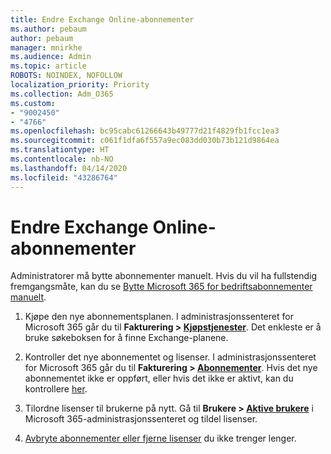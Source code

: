 ```yaml
---
title: Endre Exchange Online-abonnementer
ms.author: pebaum
author: pebaum
manager: mnirkhe
ms.audience: Admin
ms.topic: article
ROBOTS: NOINDEX, NOFOLLOW
localization_priority: Priority
ms.collection: Adm_O365
ms.custom:
- "9002450"
- "4766"
ms.openlocfilehash: bc95cabc61266643b49777d21f4829fb1fcc1ea3
ms.sourcegitcommit: c061f1dfa6f557a9ec083dd030b73b121d9864ea
ms.translationtype: HT
ms.contentlocale: nb-NO
ms.lasthandoff: 04/14/2020
ms.locfileid: "43286764"
---
```

# <a name="change-exchange-online-plans"></a>Endre Exchange Online-abonnementer

Administratorer må bytte abonnementer manuelt. Hvis du vil ha fullstendig fremgangsmåte, kan du se [Bytte Microsoft 365 for bedriftsabonnementer manuelt](https://docs.microsoft.com/microsoft-365/commerce/subscriptions/switch-plans-manually?view=o365-worldwide).

1. Kjøpe den nye abonnementsplanen. I administrasjonssenteret for Microsoft 365 går du til **Fakturering > [Kjøpstjenester](https://go.microsoft.com/fwlink/p/?linkid=868433)**. Det enkleste er å bruke søkeboksen for å finne Exchange-planene.

2. Kontroller det nye abonnementet og lisenser. I administrasjonssenteret for Microsoft 365 går du til **Fakturering > [Abonnementer](https://go.microsoft.com/fwlink/p/?linkid=842054)**. Hvis det nye abonnementet ikke er oppført, eller hvis det ikke er aktivt, kan du kontrollere [her](https://docs.microsoft.com/en-us/microsoft-365/commerce/subscriptions/switch-plans-manually?view=o365-worldwide#the-new-subscription-isnt-listed-or-isnt-active).

3. Tilordne lisenser til brukerne på nytt. Gå til **Brukere > [Aktive brukere](https://go.microsoft.com/fwlink/p/?linkid=834822)** i Microsoft 365-administrasjonssenteret og tildel lisenser.

4. [Avbryte abonnementer eller fjerne lisenser](https://docs.microsoft.com/microsoft-365/commerce/subscriptions/switch-plans-manually?view=o365-worldwide#step-5-cancel-subscriptions-or-remove-licenses-that-you-no-longer-need-optional) du ikke trenger lenger.
